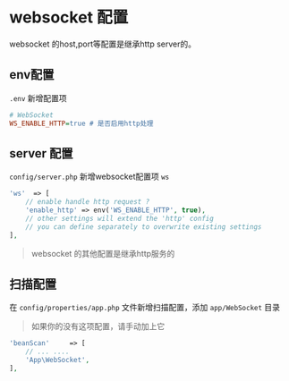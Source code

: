 # websocket 配置

websocket 的host,port等配置是继承http server的。

## env配置

`.env` 新增配置项

```ini
# WebSocket
WS_ENABLE_HTTP=true # 是否启用http处理
```

## server 配置

`config/server.php` 新增websocket配置项 `ws`

```php
'ws'  => [
    // enable handle http request ?
    'enable_http' => env('WS_ENABLE_HTTP', true),
    // other settings will extend the 'http' config
    // you can define separately to overwrite existing settings
],
```

> websocket 的其他配置是继承http服务的

## 扫描配置

在 `config/properties/app.php` 文件新增扫描配置，添加 `app/WebSocket` 目录

> 如果你的没有这项配置，请手动加上它

```php
'beanScan'     => [
    // ... ....
    'App\WebSocket',
],
```
